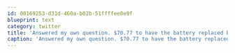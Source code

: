```yaml
---
id: 00169253-d31d-460a-b02b-51ffffee0e9f
blueprint: text
category: twitter
title: 'Answered my own question. $70.77 to have the battery replaced by Apple. Or i can buy one for $7 and do it myself (with soldering)'
caption: 'Answered my own question. $70.77 to have the battery replaced by Apple. Or i can buy one for $7 and do it myself (with soldering)'
---
```

